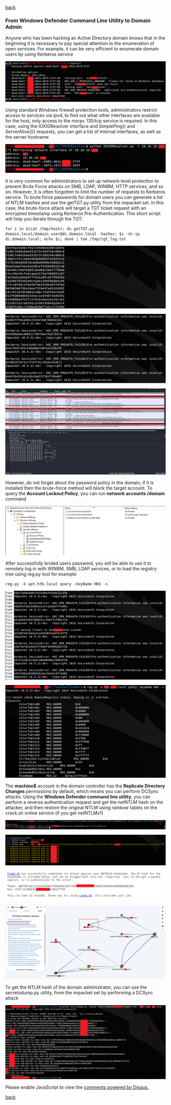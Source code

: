 [back](/)

### From Windows Defender Command Line Utility to Domain Admin

Anyone who has been hacking an Active Directory domain knows that in the beginning it is necessary to pay special attention to the enumeration of open services. For example, it can be very efficient to enumerate domain users by using Kerberos service

![Image](/img/ad_tricks/1.png)

Using standard Windows firewall protection tools, administrators restrict access to services via ipv4, to find out what other interfaces are available for the host, only access to the msrpc 135/tcp service is required. In this case, using the IOXIDResolver interface and SimplePing() and ServerAlive2() requests, you can get a list of internal interfaces, as well as the server hostname

![Image](/img/ad_tricks/winrm.png)

It is very common for administrators to set up network-level protection to prevent Brute Force attacks on SMB, LDAP, WINRM, HTTP services, and so on. However, it is often forgotten to limit the number of requests to Kerberos service. To brute force passwords for domain users you can generate a list of NTLM hashes and use the getTGT.py utility from the impacket set. In this case, the brute-force attack will target a TGT ticket request with an encrypted timestamp using Kerberos Pre-Authentication. 
This short script will help you iterate through the TGT:

```
for i in $(cat /tmp/hash); do getTGT.py domain.local/domain_user@dc.domain.local -hashes: $i -dc-ip dc.domain.local; echo $i; done | tee /tmp/tgt_log.txt
```

![Image](/img/ad_tricks/2.png)

![Image](/img/ad_tricks/3.png)

![Image](/img/ad_tricks/4.png)

However, do not forget about the password policy in the domain, if it is installed then the brute-force method will block the target account. To query the **Account Lockout Policy**, you can run **network accounts /domain** command

![Image](/img/ad_tricks/lockout.png)

After successfully bruted users password, you will be able to use it to remotely log in with WINRM, SMB, LDAP services, or to load the registry tree using reg.py tool for example:

```
reg.py -k apt.htb.local query -keyName HKU -s
```

![Image](/img/ad_tricks/5.png)

![Image](/img/ad_tricks/6.png)

The **machine$** account in the domain controller has the **Replicate Directory Changes** permissions by default, which means you can perform DCSync attacks. Using the **Windows Defender command line utility**, you can perform a reverse authentication request and get the netNTLM hash on the attacker, and then restore the original NTLM using rainbow tables on the crack.sh online service (if you get netNTLMv1)

![Image](/img/ad_tricks/7.png)

![Image](/img/ad_tricks/8.png)

![Image](/img/ad_tricks/9.png)

![Image](/img/ad_tricks/10.png)

To get the NTLM hash of the domain administrator, you can use the secretsdump.py utility, from the impacket set by performing a DCSync attack

![Image](/img/ad_tricks/11.png)

<div id="disqus_thread"></div>
<script>
(function() { // DON'T EDIT BELOW THIS LINE
var d = document, s = d.createElement('script');
s.src = 'https://hackitfaster-hopto-org.disqus.com/embed.js';
s.setAttribute('data-timestamp', +new Date());
(d.head || d.body).appendChild(s);
})();
</script>
<noscript>Please enable JavaScript to view the <a href="https://disqus.com/?ref_noscript">comments powered by Disqus.</a></noscript>

[back](/)